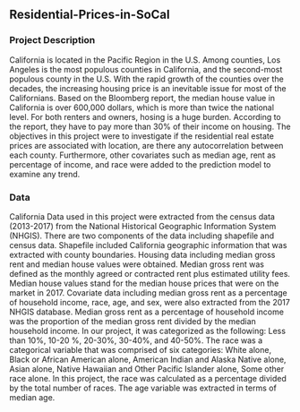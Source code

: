 ## Residential-Prices-in-SoCal
### Project Description 
California is located in the Pacific Region in the U.S. Among counties, Los Angeles is the most populous counties in California, and the second-most populous county in the U.S. With the rapid growth of the counties over the decades, the increasing housing price is an inevitable issue for most of the Californians. Based on the Bloomberg report, the median house value in California is over 600,000 dollars, which is more than twice the national level. For both renters and owners, hosing is a huge burden. According to the report, they have to pay more than 30% of their income on housing. 
The objectives in this project were to investigate if the residential real estate prices are associated with location, are there any autocorrelation between each county. Furthermore, other covariates such as median age, rent as percentage of income, and race were added to the prediction model to examine any trend.
### Data
California Data used in this project were extracted from the census data (2013-2017) from the National Historical Geographic Information System (NHGIS).
There are two components of the data including shapefile and census data. Shapefile included California geographic information that was extracted with county boundaries. Housing data including median gross rent and median house values were obtained. Median gross rent was defined as the monthly agreed or contracted rent plus estimated utility fees. Median house values stand for the median house prices that were on the market in 2017. Covariate data including median gross rent as a percentage of household income, race, age, and sex, were also extracted from the 2017 NHGIS database. Median gross rent as a percentage of household income was the proportion of the median gross rent divided by the median household income. In our project, it was categorized as the following: Less than 10%, 10-20 %, 20-30%, 30-40%, and 40-50%. The race was a categorical variable that was comprised of six categories: White alone, Black or African American alone, American Indian and Alaska Native alone, Asian alone, Native Hawaiian and Other Pacific Islander alone, Some other race alone. In this project, the race was calculated as a percentage divided by the total number of races. The age variable was extracted in terms of median age.
